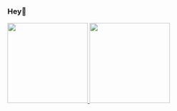 ### Hey👋
 
<p align="left">
<a href="https://github.com/waldofx">
  <img height="180em" src="https://github-readme-stats-eight-theta.vercel.app/api?username=waldofx&show_icons=true&theme=algolia&include_all_commits=true&count_private=true"/>
<!--   <img height="180em" src="https://github-readme-stats-eight-theta.vercel.app/api/top-langs/?username=waldofx&layout=compact&langs_count=8&theme=algolia"/> #Jupiter notebook is too over-represented. -->
 
  <img height="180em" src="http://github-profile-summary-cards.vercel.app/api/cards/repos-per-language?username=waldofx&theme=blueberry&exclude={exclude}"/>
</a>
</p>

<!--
**waldofx/waldofx** is a ✨ _special_ ✨ repository because its `README.md` (this file) appears on your GitHub profile.

Here are some ideas to get you started:

- 🔭 I’m currently working on ...
- 🌱 I’m currently learning ...
- 👯 I’m looking to collaborate on ...
- 🤔 I’m looking for help with ...
- 💬 Ask me about ...
- 📫 How to reach me: ...
- 😄 Pronouns: ...
- ⚡ Fun fact: ...
-->
